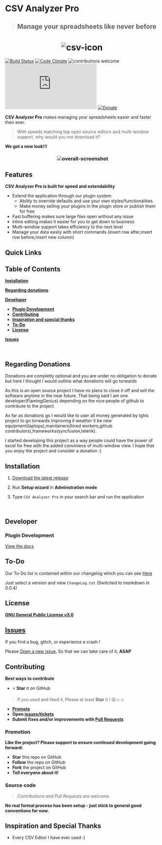 # CSV Analyzer Pro
> ## Manage your spreadsheets like never before

<h1 align="center">
  <img src="https://github.com/flaminggenius/CSVAnalyzerPro/blob/master/csv-icon.png" alt='csv-icon'>
</h1>

[![Build Status](https://travis-ci.org/flaminggenius/CSVAnalyzerPro.svg?branch=master)](https://travis-ci.org/flaminggenius/CSVAnalyzerPro)
[![Code Climate](https://codeclimate.com/github/flaminggenius/CSVAnalyzerPro/badges/gpa.svg)](https://codeclimate.com/github/flaminggenius/CSVAnalyzerPro)
![contributions welcome](https://img.shields.io/badge/contributions-welcome-brightgreen.svg?style=flat)
[![Total Downloads](http://deathcrow.altervista.org/update/downloadBadge.php?download=3)](http://deathcrow.altervista.org/update/downloadBadge.php?download=3)
[![Donate](https://img.shields.io/badge/Donate-PayPal-blue.svg)](https://www.paypal.com/cgi-bin/webscr?cmd=_s-xclick&&hosted_button_id=RR3VWQPVMFGQW)

**CSV Analyzer Pro** makes managing your spreadsheets easier and faster then ever.

> With speeds matching top open source editors and multi-window support, why would you not download it?

**We got a new look!!!**

<h3 align="center">
  <img src="https://github.com/flaminggenius/CSVAnalyzerPro/blob/Experimental-0.0.4(Spreadsheet-edition)/overall-screenshots.png" alt='overall-screenshot'>
</h3>

Features
--------

**CSV Analyzer Pro is built for speed and extendability**

* Extend the application through our plugin system
	* Ability to override defaults and use your own styles/functionalities
	* Make money selling your plugins in the plugin store or publish them for free
* Fast buffering makes sure large files open without any issue
* Inline editing makes it easier for you to get down to business
* Multi-window support takes efficiency to the next level
* Manage your data easily with short commands (insert row after,insert row before,insert new column)

Quick Links
-----------

Table of Contents
-----------------

[**Installation**](#installation)

[**Regarding donations**](#donations)

[**Developer**](#developer)
* [**Plugin Development**](#api)
* [**Contributing**](#contributing)
* [**Inspiration and special thanks**](#inspiration-and-special-thanks)
* [**To-Do**](#to-do)
* [**License**](#license)

[**Issues**](#issues)

<br />

<a name="donations"></a>
Regarding Donations
--------------------------
Donations are completly optional and you are under no obligation to donate but here I thought I would outline what donations will go torwards

As this is an open source project I have no plans to close it off and sell the software anytime in the near future. That being said I am one developer(FlamingGenius) depending on the nice people of github to contribute to the project.

As far as donations go I would like to user all money generated by tghis project to go torwards improving it weather it be new equipment(laptops),maintainers(hired workers,github contributors),frameworks(syncfusion,telerik).

I started developing this project as a way people could have the power of excel for free with the added conviniece of multi-window view. I hope that you enjoy the project and consider a donation :)

<a name="installation"></a>
Installation
--------------------------

1. [Download the latest release](https://github.com/flaminggenius/CSVAnalyzerPro/releases)

2. Run **Setup wizard** in **Adminstration mode**

3. Type `CSV Analyzer Pro` in your search bar and run the application

<br />

Developer
---------
<a name="api"></a>
### Plugin Development

[View the docs](https://github.com/flaminggenius/CSVAnalyzerPro/wiki)

To-Do
----

Our To-Do list is contained within our changelog which you can see [Here](https://github.com/flaminggenius/CSVAnalyzerPro/tree/master/CAPBuilds)

Just select a version and view `ChangeLog.txt` *(Switched to markdown in 0.0.4)*

## License

**[GNU General Public License v3.0](https://github.com/flaminggenius/CSVAnalyzerPro/blob/master/LICENSE)**

## [Issues](https://github.com/flaminggenius/CSVAnalyzerPro/issues)

If you find a bug, glitch, or experience a crash !

Please [Open a new issue](https://github.com/flaminggenius/CSVAnalyzerPro/issues), So that we can take care of it, **ASAP**


Contributing
------------

**Best ways to contribute**
* :star: **Star** it on GitHub
> If you used and liked it, Please at least **Star** it ! :stuck_out_tongue_closed_eyes::relaxed::relaxed:
* **[Promote](#promotion)**
* **Open [issues/tickets](https://github.com/flaminggenius/CSVAnalyzerPro/issues)**
* **Submit fixes and/or improvements with [Pull Requests](#source-code)**

### Promotion

**Like the project? Please support to ensure continued development going forward:**
* **Star** this repo on GitHub
* **Follow** the repo on GitHub
* **Fork** the project on GitHub
* **Tell everyone about it!**

### Source code

> *Contributions and Pull Requests are welcome.*

**No real formal process has been setup - just stick to general good conventions for now.**

Inspiration and Special Thanks
------------------------------

* Every CSV Editor I have ever used :)
